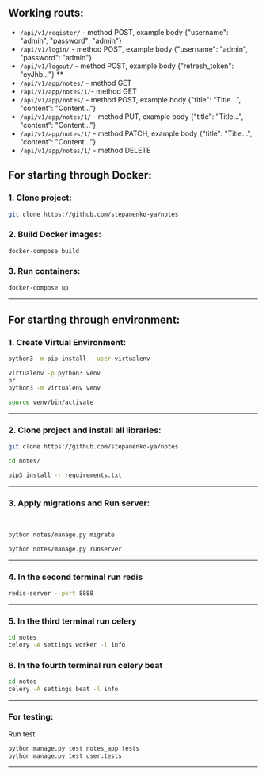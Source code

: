 ## Working routs:
- `/api/v1/register/` - method POST, example body {"username": "admin", "password": "admin"}
- `/api/v1/login/` - method POST, example body {"username": "admin", "password": "admin"}
- `/api/v1/logout/` - method POST, example body {"refresh_token": "eyJhb..."}
**
- `/api/v1/app/notes/` - method GET
- `/api/v1/app/notes/1/`- method GET
- `/api/v1/app/notes/` - method POST, example body {"title": "Title...", "content": "Content..."}
- `/api/v1/app/notes/1/` - method PUT, example body {"title": "Title...", "content": "Content..."}
- `/api/v1/app/notes/1/` - method PATCH, example body {"title": "Title...", "content": "Content..."}
- `/api/v1/app/notes/1/` - method DELETE

## For starting through Docker:

### 1. Clone project:

```bash
git clone https://github.com/stepanenko-ya/notes
```

### 2. Build Docker images:

```bash
docker-compose build
```

### 3. Run containers:

```bash
docker-compose up
```
***

## For starting through environment:

### 1. Create Virtual Environment:

```bash
python3 -m pip install --user virtualenv
```

```bash
virtualenv -p python3 venv
or
python3 -m virtualenv venv
```

```bash
source venv/bin/activate
```

***

### 2. Clone project and install all libraries:

```bash
git clone https://github.com/stepanenko-ya/notes
```

```bash
cd notes/
```

```bash
pip3 install -r requirements.txt
```

***


### 3. Apply migrations and Run server:

<br>

```bash
python notes/manage.py migrate
```

```bash
python notes/manage.py runserver
```

***
### 4. In the second terminal run redis

```bash
redis-server --port 8888
```

***
### 5. In the third terminal run celery

```bash
cd notes
celery -A settings worker -l info
```

### 6. In the fourth terminal run celery beat

```bash
cd notes
celery -A settings beat -l info
```
***

### For testing:
Run test
```bash
python manage.py test notes_app.tests
python manage.py test user.tests
```
***
